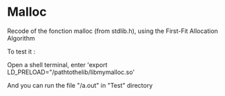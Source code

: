 # Malloc
Recode of the fonction malloc (from stdlib.h), using the First-Fit Allocation Algorithm

To test it :

Open a shell terminal, enter 'export LD_PRELOAD="/pathtothelib/libmymalloc.so'

And you can run the file "/a.out" in "Test" directory
